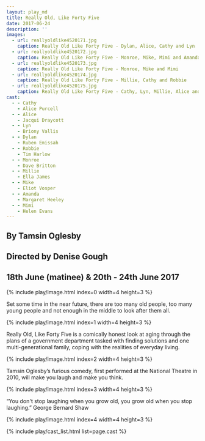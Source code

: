 ```yaml
---
layout: play_md
title: Really Old, Like Forty Five
date: 2017-06-24
description: ''
images:
  - url: reallyoldlike4520171.jpg
    caption: Really Old Like Forty Five - Dylan, Alice, Cathy and Lyn
  - url: reallyoldlike4520172.jpg
    caption: Really Old Like Forty Five - Monroe, Mike, Mimi and Amanda
  - url: reallyoldlike4520173.jpg
    caption: Really Old Like Forty Five - Monroe, Mike and Mimi
  - url: reallyoldlike4520174.jpg
    caption: Really Old Like Forty Five - Millie, Cathy and Robbie
  - url: reallyoldlike4520175.jpg
    caption: Really Old Like Forty Five - Cathy, Lyn, Millie, Alice and Dylan
cast:
  - - Cathy
    - Alice Purcell
  - - Alice
    - Jacqui Draycott
  - - Lyn
    - Briony Vallis
  - - Dylan
    - Ruben Emissah
  - - Robbie
    - Tim Harlow
  - - Monroe
    - Dave Britton
  - - Millie
    - Ella James
  - - Mike
    - Eliot Vosper
  - - Amanda
    - Margaret Heeley
  - - Mimi
    - Helen Evans
---
```


## By Tamsin Oglesby

## Directed by Denise Gough

## 18th June (matinee) & 20th - 24th June 2017

{% include play/image.html index=0 width=4 height=3 %}

Set some time in the near future, there are too many old people, too many young people and not enough in the middle to look after them all.

{% include play/image.html index=1 width=4 height=3 %}

Really Old, Like Forty Five is a comically honest look at aging through the plans of a government department tasked with finding solutions and one multi-generational family, coping with the realities of everyday living.

{% include play/image.html index=2 width=4 height=3 %}

Tamsin Oglesby’s furious comedy, first performed at the National Theatre in 2010, will make you laugh and make you think.

{% include play/image.html index=3 width=4 height=3 %}

“You don't stop laughing when you grow old, you grow old when you stop laughing.”
George Bernard Shaw

{% include play/image.html index=4 width=4 height=3 %}

{% include play/cast_list.html list=page.cast %}
